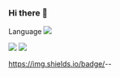 ### Hi there 👋

Language
<img src="https://img.shields.io/badge/텍스트-컬러코드?style=원하는스타일&logo=아이콘이름&logoColor=white"/>

<img src="https://img.shields.io/badge/Python-000000?style=flat-square&logo=Python&logoColor=white"/>
<img src="https://img.shields.io/badge/Swift-F05138?style=flat-square&logo=Swift&logoColor=white"/>

https://img.shields.io/badge/<LABEL>-<MESSAGE>-<COLOR>

<!--
**Dohynghyng/Dohynghyng** is a ✨ _special_ ✨ repository because its `README.md` (this file) appears on your GitHub profile.

Here are some ideas to get you started:

- 🔭 I’m currently working on ...
- 🌱 I’m currently learning ...
- 👯 I’m looking to collaborate on ...
- 🤔 I’m looking for help with ...
- 💬 Ask me about ...
- 📫 How to reach me: ...
- 😄 Pronouns: ...
- ⚡ Fun fact: ...
-->
